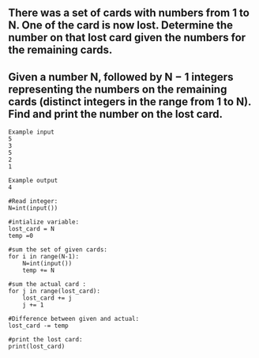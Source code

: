 ## There was a set of cards with numbers from 1 to N. One of the card is now lost. Determine the number on that lost card given the numbers for the remaining cards.

## Given a number N, followed by N − 1 integers representing the numbers on the remaining cards (distinct integers in the range from 1 to N). Find and print the number on the lost card.

```
Example input
5
3
5
2
1

Example output
4
```

```
#Read integer:
N=int(input())

#intialize variable:
lost_card = N
temp =0

#sum the set of given cards:
for i in range(N-1):
    N=int(input())
    temp += N
    
#sum the actual card :
for j in range(lost_card):
    lost_card += j
    j += 1

#Difference between given and actual:
lost_card -= temp

#print the lost card:
print(lost_card)
```
